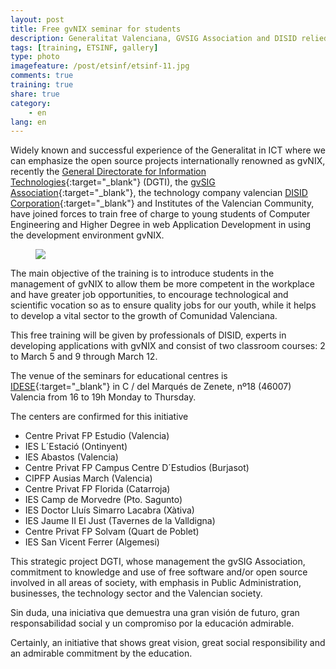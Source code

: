 ```yaml
---
layout: post
title: Free gvNIX seminar for students
description: Generalitat Valenciana, GVSIG Association and DISID relied upon future valencian engineers
tags: [training, ETSINF, gallery]
type: photo
imagefeature: /post/etsinf/etsinf-11.jpg
comments: true
training: true
share: true
category:
    - en
lang: en
---
```


Widely known and successful experience of the Generalitat in ICT
where we can emphasize the open source projects internationally renowned as gvNIX,
recently the [General Directorate for Information Technologies](http://www.dgti.gva.es/){:target="_blank"} (DGTI),
the [gvSIG Association](http://www.gvsig.com){:target="_blank"},
the technology company valencian [DISID Corporation](http://www.disid.com){:target="_blank"}
and Institutes of the Valencian Community,
have joined forces to train free of charge to young students of
Computer Engineering and Higher Degree in web Application Development
in using the development environment gvNIX.

<figure>
  <img src="{{ site.url }}/images/post/gvnix-seminarios-training.png">
</figure>

The main objective of the training is to introduce students in the management of gvNIX
to allow them be more competent in the workplace and have greater job opportunities,
to encourage technological and scientific vocation
so as to ensure quality jobs for our youth,
while it helps to develop a vital sector to the growth of Comunidad Valenciana.

This free training will be given by professionals of DISID,
experts in developing applications with gvNIX and consist of two classroom courses:
2 to March 5 and 9 through March 12.

The venue of the seminars for educational centres is
[IDESE](http://www.idese.es/){:target="_blank"}  in C / del Marqués de Zenete,
nº18 (46007) Valencia from 16 to 19h Monday to Thursday.


The centers are confirmed for this initiative

* Centre Privat FP Estudio (Valencia)
* IES L´Estació (Ontinyent)
* IES Abastos (Valencia)
* Centre Privat FP Campus Centre D´Estudios (Burjasot)
* CIPFP Ausias March (Valencia)
* Centre Privat FP Florida (Catarroja)
* IES Camp de Morvedre (Pto. Sagunto)
* IES Doctor Lluís Simarro Lacabra (Xàtiva)
* IES Jaume II El Just (Tavernes de la Valldigna)
* Centre Privat FP Solvam (Quart de Poblet)
* IES San Vicent Ferrer (Algemesi)


This strategic project DGTI, whose management the gvSIG Association,
commitment to knowledge and use of free software and/or open source
involved in all areas of society, with emphasis in Public Administration,
businesses, the technology sector and the Valencian society.

Sin duda, una iniciativa que demuestra una gran visión de futuro,
gran responsabilidad social y un compromiso por la educación admirable.

Certainly, an initiative that shows great vision, great social responsibility
and an admirable commitment by the education.

<!--
The opening of the seminar was attended by Jorge Elena, Administration Director in DISID,
Eduardo Vendrell, Director of ETSINF and César Ferri Relations Assistant Professional Environment of ETSINF.

<br>
Many thanks for all taking part.
-->